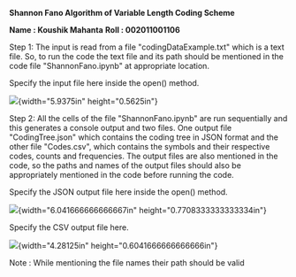**Shannon Fano Algorithm of Variable Length Coding Scheme**

**Name : Koushik Mahanta** **Roll : 002011001106**

Step 1: The input is read from a file "codingDataExample.txt" which is a
text file. So, to run the code the text file and its path should be
mentioned in the code file "ShannonFano.ipynb" at appropriate location.

Specify the input file here inside the open() method.

![](media/image1.JPG){width="5.9375in" height="0.5625in"}

Step 2: All the cells of the file "ShannonFano.ipynb" are run
sequentially and this generates a console output and two files. One
output file "CodingTree.json" which contains the coding tree in JSON
format and the other file "Codes.csv", which contains the symbols and
their respective codes, counts and frequencies. The output files are
also mentioned in the code, so the paths and names of the output files
should also be appropriately mentioned in the code before running the
code.

Specify the JSON output file here inside the open() method.

![](media/image2.JPG){width="6.041666666666667in"
height="0.7708333333333334in"}

Specify the CSV output file here.

![](media/image3.JPG){width="4.28125in" height="0.6041666666666666in"}

Note : While mentioning the file names their path should be valid
